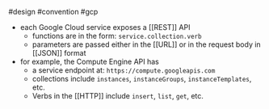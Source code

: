 #design #convention #gcp

- each Google Cloud service exposes a [[REST]] API
	- functions are in the form: `service.collection.verb`
	- parameters are passed either in the [[URL]] or in the request body in [[JSON]] format
- for example, the Compute Engine API has
	- a service endpoint at: `https://compute.googleapis.com`
	- collections include `instances`, `instanceGroups`, `instanceTemplates`, etc.
	- Verbs in the [[HTTP]] include `insert`, `list`, `get`, etc.

